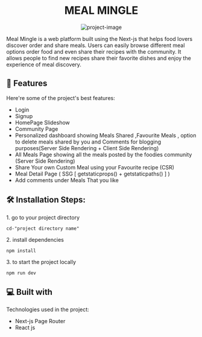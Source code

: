 <h1 align="center" id="title">MEAL MINGLE</h1>

<p align="center"><img src="https://socialify.git.ci/adeentaquie/mealmingle-nextjs/image?language=1&amp;owner=1&amp;name=1&amp;stargazers=1&amp;theme=Light" alt="project-image"></p>

<p id="description">Meal Mingle is a web platform built using the Next-js that helps food lovers discover order and share meals. Users can easily browse different meal options order food and even share their recipes with the community. It allows people to find new recipes share their favorite dishes and enjoy the experience of meal discovery.</p>

  
  
<h2>🧐 Features</h2>

Here're some of the project's best features:

*   Login
*   Signup
*   HomePage Slideshow
*   Community Page
*   Personalized dashboard showing Meals Shared ,Favourite Meals , option to delete meals shared by you and Comments for blogging purposes(Server Side Rendering + Client Side Rendering)
*   All Meals Page showing all the meals posted by the foodies community (Server Side Rendering)
*   Share Your own Custom Meal using your Favourite recipe (CSR)
*   Meal Detail Page ( SSG \[ getstaticprops() + getstaticpaths() \] )
*   Add comments under Meals That you like

<h2>🛠️ Installation Steps:</h2>

<p>1. go to your project directory</p>

```
cd-"project directory name"
```

<p>2. install dependencies</p>

```
npm install
```

<p>3. to start the project locally</p>

```
npm run dev
```

  
  
<h2>💻 Built with</h2>

Technologies used in the project:

*   Next-js Page Router
*   React js
